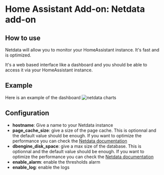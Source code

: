 # Home Assistant Add-on: Netdata add-on

## How to use

Netdata will allow you to monitor your HomeAssistant instance. It's fast and is optimized.

It's a web based interface like a dashboard and you should be able to access it via your HomeAssistant instance.

## Example

Here is an example of the dashboard ![netdata charts](https://www.netdata.cloud/wp-content/uploads/2021/05/overview-20210521-2.png)

## Configuration

- **hostname**: Give a name to your Netdata instance
- **page_cache_size**: give a size of the page cache. This is optionnal and the default value should be enough. If you want to optimize the performance you can check the [Netdata documentation](https://learn.netdata.cloud/docs/store/change-metrics-storage#calculate-the-system-resources-ram-disk-space-needed-to-store-metrics)
- **dbengine_disk_space**: give a max size of the database. This is optionnal and the default value should be enough. If you want to optimize the performance you can check the [Netdata documentation](https://learn.netdata.cloud/docs/store/change-metrics-storage#calculate-the-system-resources-ram-disk-space-needed-to-store-metrics)
- **enable_alarm**: enable the thresholds alarm
- **enable_log**: enable the logs
